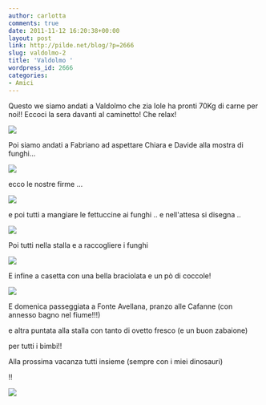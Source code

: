 ```yaml
---
author: carlotta
comments: true
date: 2011-11-12 16:20:38+00:00
layout: post
link: http://pilde.net/blog/?p=2666
slug: valdolmo-2
title: 'Valdolmo '
wordpress_id: 2666
categories:
- Amici
---
```


Questo we siamo andati a Valdolmo che zia Iole ha pronti 70Kg di carne per noi!! Eccoci la sera davanti al caminetto! Che relax!

![]({{baseurl}}/uploads/2011/11/valdolmo_caminetto.jpg)




Poi siamo andati a Fabriano ad aspettare Chiara e Davide alla mostra di funghi...

![]({{baseurl}}/uploads/2011/11/mostra_funghi.jpg)




ecco le nostre firme ...

![]({{baseurl}}/uploads/2011/11/firme_funghi.jpg)




e poi tutti a mangiare le fettuccine ai funghi .. e nell'attesa si disegna ..

![]({{baseurl}}/uploads/2011/11/andrea_chiara.jpg)




Poi tutti nella stalla e a raccogliere i funghi

![]({{baseurl}}/uploads/2011/11/funghi.jpg)




E infine a casetta con una bella braciolata e un pò di coccole!

![]({{baseurl}}/uploads/2011/11/bacio_marghe_davide.jpg)




E domenica passeggiata a Fonte Avellana, pranzo alle Cafanne (con annesso bagno nel fiume!!!)


 e altra puntata alla stalla con tanto di ovetto fresco (e un buon zabaione)


 per tutti i bimbi!!

Alla prossima vacanza tutti insieme (sempre con i miei dinosauri)


!!

![]({{baseurl}}/uploads/2011/11/branco.jpg)



